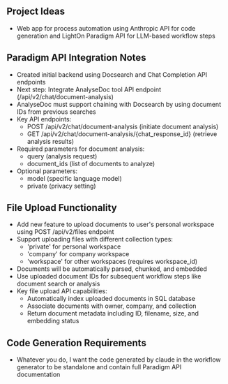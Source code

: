 ## Project Ideas

- Web app for process automation using Anthropic API for code generation and LightOn Paradigm API for LLM-based workflow steps

## Paradigm API Integration Notes

- Created initial backend using Docsearch and Chat Completion API endpoints
- Next step: Integrate AnalyseDoc tool API endpoint (/api/v2/chat/document-analysis)
- AnalyseDoc must support chaining with Docsearch by using document IDs from previous searches
- Key API endpoints:
  - POST /api/v2/chat/document-analysis (initiate document analysis)
  - GET /api/v2/chat/document-analysis/{chat_response_id} (retrieve analysis results)
- Required parameters for document analysis:
  - query (analysis request)
  - document_ids (list of documents to analyze)
- Optional parameters:
  - model (specific language model)
  - private (privacy setting)

## File Upload Functionality

- Add new feature to upload documents to user's personal workspace using POST /api/v2/files endpoint
- Support uploading files with different collection types:
  - 'private' for personal workspace
  - 'company' for company workspace
  - 'workspace' for other workspaces (requires workspace_id)
- Documents will be automatically parsed, chunked, and embedded
- Use uploaded document IDs for subsequent workflow steps like document search or analysis
- Key file upload API capabilities:
  - Automatically index uploaded documents in SQL database
  - Associate documents with owner, company, and collection
  - Return document metadata including ID, filename, size, and embedding status

## Code Generation Requirements

- Whatever you do, I want the code generated by claude in the workflow generator to be standalone and contain full Paradigm API documentation